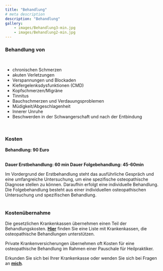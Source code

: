 ```yaml
---
title: "Behandlung"
# meta description
description: "Behandlung"
gallery: 
    - images/Behandlung3-min.jpg
    - images/Behandlung2-min.jpg
---  
```



### Behandlung von  
<br>

* chronischen Schmerzen
* akuten Verletzungen
* Verspannungen und Blockaden
* Kiefergelenksdysfunktionen (CMD)
* Kopfschmerzen/Migräne
* Tinnitus
* Bauchschmerzen und Verdauungsproblemen
* Müdigkeit/Abgeschlagenheit
* Innerer Unruhe
* Beschwerden in der Schwangerschaft und nach der Entbindung  
<br>

### Kosten  

**Behandlung: 90 Euro**  
<br>

**Dauer Erstbehandlung: 60 min      Dauer Folgebehandlung: 45-60min**
<br>

Im Vordergrund der Erstbehandlung steht das ausführliche Gespräch und eine umfangreiche Untersuchung, um eine spezifische osteopathische Diagnose stellen zu können. Daraufhin erfolgt eine individuelle Behandlung.  
Die Folgebehandlung besteht aus einer individuellen osteopathischen Untersuchung und spezifischen Behandlung.  
<br>

### Kostenübernahme  
Die gesetzlichen Krankenkassen übernehmen einen Teil der Behandlungskosten. **[Hier](https://www.krankenkassen.de/gesetzliche-krankenkassen/leistungen-gesetzliche-krankenkassen/alternative-heilmethoden/osteopathie)** finden Sie eine Liste mit Krankenkassen, die osteopathische Behandlungen unterstützen.  

Private Krankenversicherungen übernehmen oft Kosten für eine osteopathische Behandlung im Rahmen einer Pauschale für Heilpraktiker.  
  
Erkunden Sie sich bei Ihrer Krankenkasse oder wenden Sie sich bei Fragen an **[mich](https://www.osteopathiekammhoff.de/kontakt/ "Kontakt")**.  